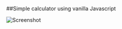 ##Simple calculator using vanilla Javascript

![Screenshot](https://github.com/ellipapaioannou1/calculator/assets/64350200/860175b6-efb7-47b2-a362-c5a77dcc2740)
